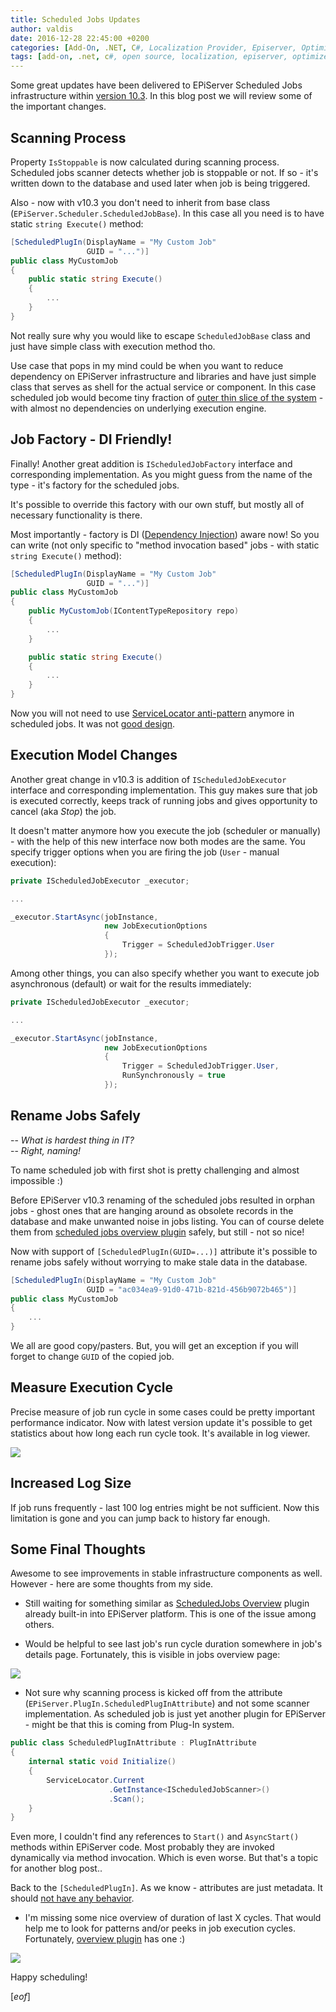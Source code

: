```yaml
---
title: Scheduled Jobs Updates
author: valdis
date: 2016-12-28 22:45:00 +0200
categories: [Add-On, .NET, C#, Localization Provider, Episerver, Optimizely]
tags: [add-on, .net, c#, open source, localization, episerver, optimizely]
---
```


Some great updates have been delivered to EPiServer Scheduled Jobs infrastructure within [version 10.3](http://world.episerver.com/releases/episerver---update-143/).
In this blog post we will review some of the important changes.

## Scanning Process

Property `IsStoppable` is now calculated during scanning process. Scheduled jobs scanner detects whether job is stoppable or not. If so - it's written down to the database and used later when job is being triggered.

Also - now with v10.3 you don't need to inherit from base class (`EPiServer.Scheduler.ScheduledJobBase`). In this case all you need is to have static `string Execute()` method:


```csharp
[ScheduledPlugIn(DisplayName = "My Custom Job"
                 GUID = "...")]
public class MyCustomJob
{
    public static string Execute()
    {
        ...
    }
}
```

Not really sure why you would like to escape `ScheduledJobBase` class and just have simple class with execution method tho.

Use case that pops in my mind could be when you want to reduce dependency on EPiServer infrastructure and libraries and have just simple class that serves as shell for the actual service or component. In this case scheduled job would become tiny fraction of [outer thin slice of the system](https://tech-fellow.eu/2016/10/17/baking-round-shaped-software/) - with almost no dependencies on underlying execution engine.


## Job Factory - DI Friendly!

Finally! Another great addition is `IScheduledJobFactory` interface and corresponding implementation. As you might guess from the name of the type - it's factory for the scheduled jobs.

It's possible to override this factory with our own stuff, but mostly all of necessary functionality is there.

Most importantly - factory is DI ([Dependency Injection](https://en.wikipedia.org/wiki/Dependency_injection)) aware now!
So you can write (not only specific to "method invocation based" jobs - with static `string Execute()` method):

```csharp
[ScheduledPlugIn(DisplayName = "My Custom Job"
                 GUID = "...")]
public class MyCustomJob
{
    public MyCustomJob(IContentTypeRepository repo)
    {
        ...
    }

    public static string Execute()
    {
        ...
    }
}
```

Now you will not need to use [ServiceLocator anti-pattern](http://blog.ploeh.dk/2010/02/03/ServiceLocatorisanAnti-Pattern/) anymore in scheduled jobs. It was not [good design](http://marisks.net/2016/12/01/dependency-injection-in-episerver/).

## Execution Model Changes

Another great change in v10.3 is addition of `IScheduledJobExecutor` interface and corresponding implementation. This guy makes sure that job is executed correctly, keeps track of running jobs and gives opportunity to cancel (aka *Stop*) the job.

It doesn't matter anymore how you execute the job (scheduler or manually) - with the help of this new interface now both modes are the same. You specify trigger options when you are firing the job (`User` - manual execution):


```csharp
private IScheduledJobExecutor _executor;

...

_executor.StartAsync(jobInstance,
                     new JobExecutionOptions
                     {
                         Trigger = ScheduledJobTrigger.User
                     });
```

Among other things, you can also specify whether you want to execute job asynchronous (default) or wait for the results immediately:


```csharp
private IScheduledJobExecutor _executor;

...

_executor.StartAsync(jobInstance,
                     new JobExecutionOptions
                     {
                         Trigger = ScheduledJobTrigger.User,
                         RunSynchronously = true
                     });
```

## Rename Jobs Safely

-- _What is hardest thing in IT?_<br/>
-- _Right, naming!_


To name scheduled job with first shot is pretty challenging and almost impossible :)


Before EPiServer v10.3 renaming of the scheduled jobs resulted in orphan jobs - ghost ones that are hanging around as obsolete records in the database and make unwanted noise in jobs listing. You can of course delete them from [scheduled jobs overview plugin](http://nuget.episerver.com/en/OtherPages/Package/?packageId=TechFellow.ScheduledJobOverview) safely, but still - not so nice!

Now with support of `[ScheduledPlugIn(GUID=...)]` attribute it's possible to rename jobs safely without worrying to make stale data in the database.

```csharp
[ScheduledPlugIn(DisplayName = "My Custom Job"
                 GUID = "ac034ea9-91d0-471b-821d-456b9072b465")]
public class MyCustomJob
{
    ...
}
```

We all are good copy/pasters. But, you will get an exception if you will forget to change `GUID` of the copied job.

## Measure Execution Cycle

Precise measure of job run cycle in some cases could be pretty important performance indicator. Now with latest version update it's possible to get statistics about how long each run cycle took. It's available in log viewer.

![](/assets/img/2016/12/2016-12-28_17-45-42.png)


## Increased Log Size

If job runs frequently - last 100 log entries might be not sufficient. Now this limitation is gone and you can jump back to history far enough.

## Some Final Thoughts

Awesome to see improvements in stable infrastructure components as well. However - here are some thoughts from my side.

* Still waiting for something similar as [ScheduledJobs Overview](https://github.com/valdisiljuconoks/TechFellow.ScheduledJobOverview) plugin already built-in into EPiServer platform. This is one of the issue among others.

* Would be helpful to see last job's run cycle duration somewhere in job's details page. Fortunately, this is visible in jobs overview page:

![](/assets/img/2016/12/2016-12-28_17-44-56.png)

* Not sure why scanning process is kicked off from the attribute (`EPiServer.PlugIn.ScheduledPlugInAttribute`) and not some scanner implementation. As scheduled job is just yet another plugin for EPiServer - might be that this is coming from Plug-In system.


```csharp
public class ScheduledPlugInAttribute : PlugInAttribute
{
    internal static void Initialize()
    {
        ServiceLocator.Current
                      .GetInstance<IScheduledJobScanner>()
                      .Scan();
    }
}
```

Even more, I couldn't find any references to `Start()` and `AsyncStart()` methods within EPiServer code. Most probably they are invoked dynamically via method invocation. Which is even worse. But that's a topic for another blog post..

Back to the `[ScheduledPlugIn]`. As we know - attributes are just metadata. It should [not have any behavior](http://blog.ploeh.dk/2014/06/13/passive-attributes/).

* I'm missing some nice overview of duration of last X cycles. That would help me to look for patterns and/or peeks in job execution cycles. Fortunately, [overview plugin](https://github.com/valdisiljuconoks/TechFellow.ScheduledJobOverview) has one :)


![](/assets/img/2016/12/2016-12-28_17-45-22.png)

Happy scheduling!

[*eof*]
